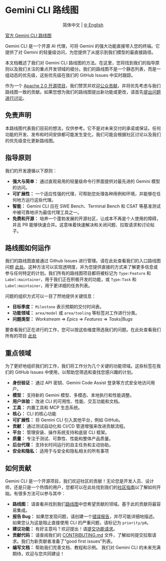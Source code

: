 # Gemini CLI 路线图

<p align="center">
  简体中文 | <a href="../../ROADMAP.md">🌐 English</a>
</p>

[官方 Gemini CLI 路线图](https://github.com/orgs/google-gemini/projects/11/)

Gemini CLI 是一个开源 AI 代理，可将 Gemini 的强大功能直接带入您的终端。它提供了对 Gemini 的轻量级访问，为您提供了从提示到我们模型的最直接路径。

本文档概述了我们对 Gemini CLI 路线图的方法。在这里，您将找到我们的指导原则以及我们关注的重点开发领域的细分。我们的路线图不是一个静态列表，而是一组动态的优先级，这些优先级在我们的 GitHub Issues 中实时跟踪。

作为一个 [Apache 2.0 开源项目](https://github.com/google-gemini/gemini-cli?tab=Apache-2.0-1-ov-file#readme)，我们赞赏并欢迎[公众贡献](./CONTRIBUTING.md)，并将优先考虑与我们路线图一致的贡献。如果您想为我们的路线图提出新功能或更改，请首先[提出问题进行讨论](https://github.com/google-gemini/gemini-cli/issues/new/choose)。

## 免责声明

本路线图代表我们目前的想法，仅供参考。它不是对未来交付的承诺或保证。任何功能的开发、发布和时间安排都可能发生变化，我们可能会根据社区讨论以及我们的优先级变化更新路线图。

## 指导原则

我们的开发遵循以下原则：

- **强大与简单：** 通过直观易用的轻量级命令行界面提供对最先进的 Gemini 模型的访问。
- **可扩展性：** 一个适应性强的代理，可帮助您处理各种用例和环境，并能够在任何地方运行这些代理。
- **智能：** Gemini CLI 应在 SWE Bench、Terminal Bench 和 CSAT 等基准测试中被可靠地评为最佳代理工具之一。
- **免费和开源：** 培养一个蓬勃发展的开源社区，让成本不再是个人使用的障碍，并且 PR 能够快速合并。这意味着快速解决和关闭问题、拉取请求和讨论帖子。

## 路线图如何运作

我们的路线图直接通过 Github Issues 进行管理。请在此处查看我们的入口路线图问题 [此处](https://github.com/google-gemini/gemini-cli/issues/4191)。这种方法可以实现透明度，并为您提供直接的方式来了解更多信息或参与任何特定的计划。我们所有的路线图项目都将被标记为 `Type:Feature` 和 `Label:maintainer`，用于我们正在积极开发的功能，或 `Type:Task` 和 `Label:maintainer`，用于更详细的任务列表。

问题的组织方式可以一目了然地提供关键信息：

- **目标季度：** `Milestone` 表示预期的交付时间表。
- **功能领域：** `area/model` 或 `area/tooling` 等标签对工作进行分类。
- **问题类型：** _Workstream_ => _Epics_ => _Features_ => _Tasks|Bugs_

要查看我们正在进行的工作，您可以按这些维度筛选我们的问题。在此处查看我们所有的项目 [此处](https://github.com/orgs/google-gemini/projects/11/views/19)

## 重点领域

为了更好地组织我们的工作，我们将工作分为几个关键的功能领域。这些标签在我们的 GitHub Issues 中使用，以帮助您筛选和查找您感兴趣的计划。

- **身份验证：** 通过 API 密钥、Gemini Code Assist 登录等方式安全地访问用户。
- **模型：** 支持新的 Gemini 模型、多模态、本地执行和性能调整。
- **用户体验：** 改进 CLI 的可用性、性能、交互功能和文档。
- **工具：** 内置工具和 MCP 生态系统。
- **核心：** CLI 的核心功能
- **可扩展性：** 将 Gemini CLI 引入其他平台，例如 GitHub。
- **贡献：** 通过测试自动化和 CI/CD 管道增强来改进贡献流程。
- **平台：** 管理安装、操作系统支持和底层 CLI 框架。
- **质量：** 专注于测试、可靠性、性能和整体产品质量。
- **后台代理：** 支持长时间运行的自主任务和主动协助。
- **安全和隐私：** 适用于与安全和隐私相关的所有事项

## 如何贡献

Gemini CLI 是一个开源项目，我们欢迎社区的贡献！无论您是开发人员、设计师，还是只是一个热情的用户，您都可以在此处找到我们的[社区指南](./CONTRIBUTING.md)以了解如何开始。有很多方法可以参与其中：

- **路线图：** 请查看并找到我们[路线图](https://github.com/google-gemini/gemini-cli/issues/4191)中您希望贡献的领域。基于此的贡献将最容易集成。
- **报告 Bug：** 如果您发现问题，请创建一个[错误报告](https://github.com/google-gemini/gemini-cli/issues/new?template=bug_report.yml)，并尽可能详细地描述。如果您认为这是阻止直接使用 CLI 的严重问题，请标记为 `priority/p0`。
- **建议功能：** 有好主意吗？欢迎提出！请[提交功能请求](https://github.com/google-gemini/gemini-cli/issues/new?template=feature_request.yml)。
- **贡献代码：** 请查阅我们的 [CONTRIBUTING.md](./CONTRIBUTING.md) 文件，了解如何提交拉取请求。我们为新贡献者准备了“good first issues”列表。
- **编写文档：** 帮助我们完善文档、教程和示例。
  我们对 Gemini CLI 的未来充满期待，欢迎与您共同建设！
